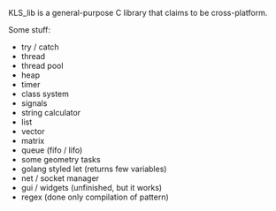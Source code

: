 KLS_lib is a general-purpose C library that claims to be cross-platform.

Some stuff:
  - try / catch
  - thread
  - thread pool
  - heap
  - timer
  - class system
  - signals
  - string calculator
  - list
  - vector
  - matrix
  - queue (fifo / lifo)
  - some geometry tasks
  - golang styled let (returns few variables)
  - net / socket manager
  - gui / widgets (unfinished, but it works)
  - regex (done only compilation of pattern)

